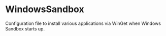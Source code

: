 # WindowsSandbox
Configuration file to install various applications via WinGet when Windows Sandbox starts up.
